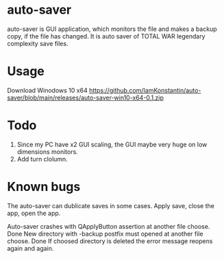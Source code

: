 # auto-saver
auto-saver is GUI application, which monitors the file and makes a backup copy, if the file has changed. It is auto saver of TOTAL WAR legendary complexity save files.

# Usage
Download Winodows 10 x64 https://github.com/IamKonstantin/auto-saver/blob/main/releases/auto-saver-win10-x64-0.1.zip

# Todo
1. Since my PC have x2 GUI scaling, the GUI maybe very huge on low dimensions monitors.
2. Add turn clolumn.

# Known bugs
The auto-saver can dublicate saves in some cases. Apply save, close the app, open the app.


Auto-saver crashes with QApplyButton assertion at another file choose.  Done
New directory with -backup postfix must opened at another file choose.  Done
If choosed directory is deleted the error message reopens again and again.